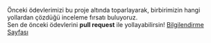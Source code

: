 Önceki ödevlerimizi bu proje altında toparlayarak, birbirimizin hangi yollardan çözdüğü inceleme fırsatı buluyoruz.  
Sen de önceki ödevlerini **pull request** ile yollayabilirsin!  [Bilgilendirme Sayfası](https://github.com/java-util-help/info/blob/master/README.md)